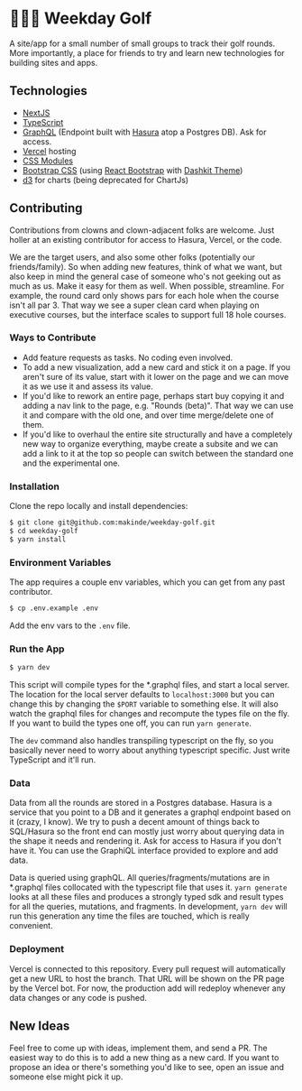 # 🏌🏾‍♂ Weekday Golf
A site/app for a small number of small groups to track their golf rounds. More importantly, a place for friends to try and learn new technologies for building sites and apps.

## Technologies
- [NextJS](https://nextjs.org/docs/getting-started)
- [TypeScript](https://www.typescriptlang.org/docs)
- [GraphQL](https://graphql.org) (Endpoint built with [Hasura](https://hasura.io/docs/1.0/graphql/core/index.html) atop a Postgres DB). Ask for access.
- [Vercel](https://vercel.com/docs) hosting
- [CSS Modules](https://github.com/css-modules/css-modules)
- [Bootstrap CSS](https://getbootstrap.com/docs/5.0/getting-started/introduction/) (using [React Bootstrap](https://react-bootstrap.github.io/components/alerts) with [Dashkit Theme](https://dashkit.goodthemes.co/docs/components.html))
- [d3](https://github.com/d3/d3/wiki) for charts (being deprecated for ChartJs)


## Contributing
Contributions from clowns and clown-adjacent folks are welcome. Just holler at an existing contributor for access to Hasura, Vercel, or the code.

We are the target users, and also some other folks (potentially our friends/family). So when adding new features, think of what we want, but also keep in mind the general case of someone who's not geeking out as much as us. Make it easy for them as well. When possible, streamline. For example, the round card only shows pars for each hole when the course isn't all par 3. That way we see a super clean card when playing on executive courses, but the interface scales to support full 18 hole courses.

### Ways to Contribute
- Add feature requests as tasks. No coding even involved.
- To add a new visualization, add a new card and stick it on a page. If you aren't sure of its value, start with it lower on the page and we can move it as we use it and assess its value.
- If you'd like to rework an entire page, perhaps start buy copying it and adding a nav link to the page, e.g. "Rounds (beta)". That way we can use it and compare with the old one, and over time merge/delete one of them.
- If you'd like to overhaul the entire site structurally and have a completely new way to organize everything, maybe create a subsite and we can add a link to it at the top so people can switch between the standard one and the experimental one.

### Installation
Clone the repo locally and install dependencies:
```sh
$ git clone git@github.com:makinde/weekday-golf.git
$ cd weekday-golf
$ yarn install
```
### Environment Variables
The app requires a couple env variables, which you can get from any past contributor.
```sh
$ cp .env.example .env
```
Add the env vars to the `.env` file.

### Run the App
```sh
$ yarn dev
```
This script will compile types for the \*.graphql files, and start a local server.  The location for the local server defaults to `localhost:3000` but you can change this by changing the `$PORT` variable to something else. It will also watch the graphql files for changes and recompute the types file on the fly. If you want to build the types one off, you can run `yarn generate`.

The `dev` command also handles transpiling typescript on the fly, so you basically never need to worry about anything typescript specific. Just write TypeScript and it'll run.

### Data
Data from all the rounds are stored in a Postgres database. Hasura is a service that you point to a DB and it generates a graphql endpoint based on it (crazy, I know). We try to push a decent amount of things back to SQL/Hasura so the front end can mostly just worry about querying data in the shape it needs and rendering it. Ask for access to Hasura if you don't have it. You can use the GraphiQL interface provided to explore and add data.

Data is queried using graphQL. All queries/fragments/mutations are in *.graphql files collocated with the typescript file that uses it. `yarn generate` looks at all these files and produces a strongly typed sdk and result types for all the queries, mutations, and fragments. In development, `yarn dev` will run this generation any time the files are touched, which is really convenient. 

### Deployment
Vercel is connected to this repository. Every pull request will automatically get a new URL to host the branch. That URL will be shown on the PR page by the Vercel bot. For now, the production add will redeploy whenever any data changes or any code is pushed.

## New Ideas
Feel free to come up with ideas, implement them, and send a PR. The easiest way to do this is to add a new thing as a new card. If you want to propose an idea or there's something you'd like to see, open an issue and someone else might pick it up.
